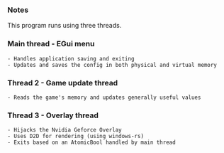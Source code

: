 ### Notes

This program runs using three threads.


### Main thread - EGui menu
    - Handles application saving and exiting
    - Updates and saves the config in both physical and virtual memory
### Thread 2 - Game update thread
    - Reads the game's memory and updates generally useful values
### Thread 3 - Overlay thread
    - Hijacks the Nvidia Geforce Overlay
    - Uses D2D for rendering (using windows-rs)
    - Exits based on an AtomicBool handled by main thread
